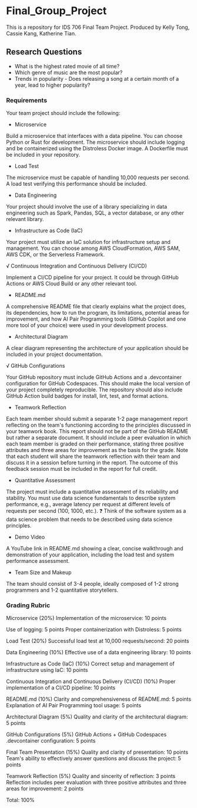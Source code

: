 # Final_Group_Project
This is a repository for IDS 706 Final Team Project. Produced by Kelly Tong, Cassie Kang, Katherine Tian. 

## Research Questions
- What is the highest rated movie of all time?
- Which genre of music are the most popular?
- Trends in popularity - Does releasing a song at a certain month of a year, lead to higher popularity?

### Requirements
Your team project should include the following:

* Microservice

Build a microservice that interfaces with a data pipeline. You can choose Python or Rust for development. The microservice should include logging and be containerized using the Distroless Docker image. A Dockerfile must be included in your repository.

* Load Test

The microservice must be capable of handling 10,000 requests per second. A load test verifying this performance should be included.

* Data Engineering

Your project should involve the use of a library specializing in data engineering such as Spark, Pandas, SQL, a vector database, or any other relevant library.

* Infrastructure as Code (IaC)

Your project must utilize an IaC solution for infrastructure setup and management. You can choose among AWS CloudFormation, AWS SAM, AWS CDK, or the Serverless Framework.

√ Continuous Integration and Continuous Delivery (CI/CD)

Implement a CI/CD pipeline for your project. It could be through GitHub Actions or AWS Cloud Build or any other relevant tool.

* README.md

A comprehensive README file that clearly explains what the project does, its dependencies, how to run the program, its limitations, potential areas for improvement, and how AI Pair Programming tools (GitHub Copilot and one more tool of your choice) were used in your development process.

* Architectural Diagram

A clear diagram representing the architecture of your application should be included in your project documentation.

√ GitHub Configurations

Your GitHub repository must include GitHub Actions and a .devcontainer configuration for GitHub Codespaces. This should make the local version of your project completely reproducible. The repository should also include GitHub Action build badges for install, lint, test, and format actions.

* Teamwork Reflection

Each team member should submit a separate 1-2 page management report reflecting on the team's functioning according to the principles discussed in your teamwork book. This report should not be part of the GitHub README but rather a separate document. It should include a peer evaluation in which each team member is graded on their performance, stating three positive attributes and three areas for improvement as the basis for the grade. Note that each student will share the teamwork reflection with their team and discuss it in a session before turning in the report. The outcome of this feedback session must be included in the report for full credit.

* Quantitative Assessment

The project must include a quantitative assessment of its reliability and stability. You must use data science fundamentals to describe system performance, e.g., average latency per request at different levels of requests per second (100, 1000, etc.). ❓ Think of the software system as a data science problem that needs to be described using data science principles.

* Demo Video

A YouTube link in README.md showing a clear, concise walkthrough and demonstration of your application, including the load test and system performance assessment.

* Team Size and Makeup

The team should consist of 3-4 people, ideally composed of 1-2 strong programmers and 1-2 quantitative storytellers.

### Grading Rubric

Microservice (20%)
Implementation of the microservice: 10 points

Use of logging: 5 points
Proper containerization with Distroless: 5 points

Load Test (20%)
Successful load test at 10,000 requests/second: 20 points

Data Engineering (10%)
Effective use of a data engineering library: 10 points

Infrastructure as Code (IaC) (10%)
Correct setup and management of infrastructure using IaC: 10 points

Continuous Integration and Continuous Delivery (CI/CD) (10%)
Proper implementation of a CI/CD pipeline: 10 points

README.md (10%)
Clarity and comprehensiveness of README.md: 5 points
Explanation of AI Pair Programming tool usage: 5 points

Architectural Diagram (5%)
Quality and clarity of the architectural diagram: 5 points

GitHub Configurations (5%)
GitHub Actions + GitHub Codespaces .devcontainer configuration: 5 points

Final Team Presentation (15%)
Quality and clarity of presentation: 10 points
Team's ability to effectively answer questions and discuss the project: 5 points

Teamwork Reflection (5%)
Quality and sincerity of reflection: 3 points
Reflection includes peer evaluation with three positive attributes and three areas for improvement: 2 points

Total: 100%
